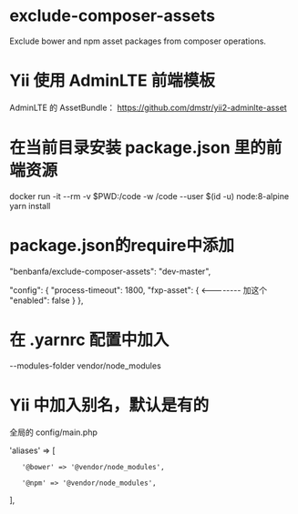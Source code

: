 # exclude-composer-assets
Exclude bower and npm asset packages from composer operations.

# Yii 使用 AdminLTE 前端模板

AdminLTE 的 AssetBundle：
https://github.com/dmstr/yii2-adminlte-asset

# 在当前目录安装 package.json 里的前端资源

docker run -it --rm -v $PWD:/code -w /code --user $(id -u) node:8-alpine yarn install

# package.json的require中添加

"benbanfa/exclude-composer-assets": "dev-master",

"config": {
       "process-timeout": 1800,
       "fxp-asset": { <-------- 加这个
          "enabled": false
       }
    },

# 在 .yarnrc 配置中加入

--modules-folder vendor/node_modules

# Yii 中加入别名，默认是有的
全局的 config/main.php

'aliases' => [

       '@bower' => '@vendor/node_modules',

       '@npm' => '@vendor/node_modules',

],
